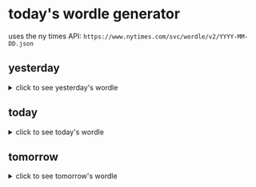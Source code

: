 # today's wordle generator

uses the ny times API: `https://www.nytimes.com/svc/wordle/v2/YYYY-MM-DD.json`

## yesterday

<details>
    <summary>click to see yesterday's wordle</summary>

    beach

</details>

## today

<details>
    <summary>click to see today's wordle</summary>

    spice

</details>

## tomorrow

<details>
    <summary>click to see tomorrow's wordle</summary>

    verve

</details>
